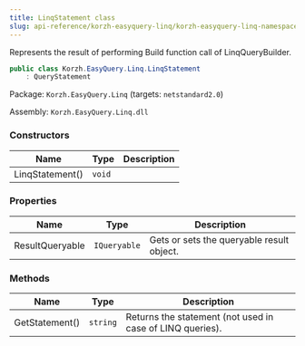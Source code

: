 ```yaml
---
title: LinqStatement class
slug: api-reference/korzh-easyquery-linq/korzh-easyquery-linq-namespace/linqstatement-class
---
```


Represents the result of performing Build function call of LinqQueryBuilder.
```csharp
public class Korzh.EasyQuery.Linq.LinqStatement
    : QueryStatement

```
Package: `Korzh.EasyQuery.Linq` (targets: `netstandard2.0`)

Assembly: `Korzh.EasyQuery.Linq.dll`

### Constructors

| Name | Type | Description | 
| --- | --- | --- | 
| LinqStatement() | `void` |  | 


### Properties

| Name | Type | Description | 
| --- | --- | --- | 
| ResultQueryable | `IQueryable` | Gets or sets the queryable result object. | 


### Methods

| Name | Type | Description | 
| --- | --- | --- | 
| GetStatement() | `string` | Returns the statement (not used in case of LINQ queries). |